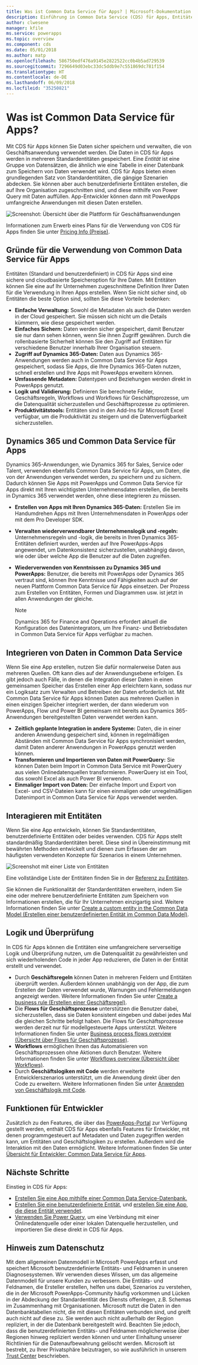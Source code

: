 ```yaml
---
title: Was ist Common Data Service für Apps? | Microsoft-Dokumentation
description: Einführung in Common Data Service (CDS) für Apps, Entitäten und serverseitige Logik
author: clwesene
manager: kfile
ms.service: powerapps
ms.topic: overview
ms.component: cds
ms.date: 05/01/2018
ms.author: matp
ms.openlocfilehash: 586750edf476a9145e2822522cc0b4b5ad729539
ms.sourcegitcommit: 7296649d03ebc33dc5ddb9e7c551869dc781f154
ms.translationtype: HT
ms.contentlocale: de-DE
ms.lasthandoff: 06/09/2018
ms.locfileid: "35250821"
---
```

# <a name="what-is-common-data-service-for-apps"></a>Was ist Common Data Service für Apps?
Mit CDS für Apps können Sie Daten sicher speichern und verwalten, die von Geschäftsanwendung verwendet werden. Die Daten in CDS für Apps werden in mehreren Standardentitäten gespeichert. Eine *Entität* ist eine Gruppe von Datensätzen, die ähnlich wie eine Tabelle in einer Datenbank zum Speichern von Daten verwendet wird. CDS für Apps bieten einen grundlegenden Satz von Standardentitäten, die gängige Szenarien abdecken. Sie können aber auch benutzerdefinierte Entitäten erstellen, die auf Ihre Organisation zugeschnitten sind, und diese mithilfe von Power Query mit Daten auffüllen. App-Entwickler können dann mit PowerApps umfangreiche Anwendungen mit diesen Daten erstellen.

![Screenshot: Übersicht über die Plattform für Geschäftsanwendungen](./media/data-platform-cds-intro/platform.png "Plattformübersicht")

Informationen zum Erwerb eines Plans für die Verwendung von CDS für Apps finden Sie unter [Pricing Info (Preise)](../../administrator/pricing-billing-skus.md).

## <a name="why-use-common-data-service-for-apps"></a>Gründe für die Verwendung von Common Data Service für Apps
Entitäten (Standard und benutzerdefiniert) in CDS für Apps sind eine sichere und cloudbasierte Speicheroption für Ihre Daten. Mit Entitäten können Sie eine auf Ihr Unternehmen zugeschnittene Definition Ihrer Daten für die Verwendung in Ihren Apps erstellen. Wenn Sie nicht sicher sind, ob Entitäten die beste Option sind, sollten Sie diese Vorteile bedenken:

* **Einfache Verwaltung:** Sowohl die Metadaten als auch die Daten werden in der Cloud gespeichert. Sie müssen sich nicht um die Details kümmern, wie diese gespeichert werden.
* **Einfaches Sichern:** Daten werden sicher gespeichert, damit Benutzer sie nur dann sehen können, wenn Sie ihnen Zugriff gewähren. Durch die rollenbasierte Sicherheit können Sie den Zugriff auf Entitäten für verschiedene Benutzer innerhalb Ihrer Organisation steuern.
* **Zugriff auf Dynamics 365-Daten:** Daten aus Dynamics 365-Anwendungen werden auch in Common Data Service für Apps gespeichert, sodass Sie Apps, die Ihre Dynamics 365-Daten nutzen, schnell erstellen und Ihre Apps mit PowerApps erweitern können.
* **Umfassende Metadaten:** Datentypen und Beziehungen werden direkt in PowerApps genutzt.
* **Logik und Validierung:** Definieren Sie berechnete Felder, Geschäftsregeln, Workflows und Workflows für Geschäftsprozesse, um die Datenqualität sicherzustellen und Geschäftsprozesse zu optimieren.
* **Produktivitätstools:** Entitäten sind in den Add-Ins für Microsoft Excel verfügbar, um die Produktivität zu steigern und die Datenverfügbarkeit sicherzustellen.

## <a name="dynamics-365-and-the-common-data-service-for-apps"></a>Dynamics 365 und Common Data Service für Apps

Dynamics 365-Anwendungen, wie Dynamics 365 for Sales, Service oder Talent, verwenden ebenfalls Common Data Service für Apps, um Daten, die von der Anwendungen verwendet werden, zu speichern und zu sichern. Dadurch können Sie Apps mit PowerApps und Common Data Service für Apps direkt mit Ihren wichtigsten Unternehmensdaten erstellen, die bereits in Dynamics 365 verwendet werden, ohne diese integrieren zu müssen.

* **Erstellen von Apps mit Ihren Dynamics 365-Daten:** Erstellen Sie im Handumdrehen Apps mit Ihren Unternehmensdaten in PowerApps oder mit dem Pro Developer SDK.
* **Verwalten wiederverwendbarer Unternehmenslogik und -regeln:** Unternehmensregeln und -logik, die bereits in Ihren Dynamics 365-Entitäten definiert wurden, werden auf Ihre PowerApps-Apps angewendet, um Datenkonsistenz sicherzustellen, unabhängig davon, wie oder über welche App die Benutzer auf die Daten zugreifen.
* **Wiederverwenden von Kenntnissen zu Dynamics 365 und PowerApps:** Benutzer, die bereits mit PowerApps oder Dynamics 365 vertraut sind, können Ihre Kenntnisse und Fähigkeiten auch auf der neuen Plattform Common Data Service für Apps einsetzen. Der Prozess zum Erstellen von Entitäten, Formen und Diagrammen usw. ist jetzt in allen Anwendungen der gleiche.

    > [!NOTE]
    > Dynamics 365 for Finance and Operations erfordert aktuell die Konfiguration des Datenintegrators, um Ihre Finanz- und Betriebsdaten in Common Data Service für Apps verfügbar zu machen.

## <a name="integrating-data-into-the-common-data-service"></a>Integrieren von Daten in Common Data Service

Wenn Sie eine App erstellen, nutzen Sie dafür normalerweise Daten aus mehreren Quellen. Oft kann dies auf der Anwendungsebene erfolgen. Es gibt jedoch auch Fälle, in denen die Integration dieser Daten in einen gemeinsamen Speicher das Erstellen einer App erleichtern kann, sodass nur ein Logiksatz zum Verwalten und Betreiben der Daten erforderlich ist. Mit Common Data Service für Apps können Daten aus mehreren Quellen in einen einzigen Speicher integriert werden, der dann wiederum von PowerApps, Flow und Power BI gemeinsam mit bereits aus Dynamics 365-Anwendungen bereitgestellten Daten verwendet werden kann.

* **Zeitlich geplante Integration in andere Systeme:** Daten, die in einer anderen Anwendung gespeichert sind, können in regelmäßigen Abständen mit Common Data Service für Apps synchronisiert werden, damit Daten anderer Anwendungen in PowerApps genutzt werden können.
* **Transformieren und Importieren von Daten mit PowerQuery:** Sie können Daten beim Import in Common Data Service mit PowerQuery aus vielen Onlinedatenquellen transformieren. PowerQuery ist ein Tool, das sowohl Excel als auch Power BI verwenden.
* **Einmaliger Import von Daten:** Der einfache Import und Export von Excel- und CSV-Dateien kann für einen einmaligen oder unregelmäßigen Datenimport in Common Data Service für Apps verwendet werden.


## <a name="interacting-with-entities"></a>Interagieren mit Entitäten
Wenn Sie eine App entwickeln, können Sie Standardentitäten, benutzerdefinierte Entitäten oder beides verwenden. CDS für Apps stellt standardmäßig Standardentitäten bereit. Diese sind in Übereinstimmung mit bewährten Methoden entwickelt und dienen zum Erfassen der am häufigsten verwendeten Konzepte für Szenarios in einem Unternehmen.

![Screenshot mit einer Liste von Entitäten](./media/data-platform-cds-intro/entitylist.png "Entitätsliste")

Eine vollständige Liste der Entitäten finden Sie in der [Referenz zu Entitäten](https://docs.microsoft.com/powerapps/developer/common-data-service/reference/about-entity-reference).

Sie können die Funktionalität der Standardentitäten erweitern, indem Sie eine oder mehrere benutzerdefinierte Entitäten zum Speichern von Informationen erstellen, die für Ihr Unternehmen einzigartig sind. Weitere Informationen finden Sie unter [Create a custom entity in the Common Data Model (Erstellen einer benutzerdefinierten Entität im Common Data Model)](create-custom-entity.md).

## <a name="logic-and-validation"></a>Logik und Überprüfung
In CDS für Apps können die Entitäten eine umfangreichere serverseitige Logik und Überprüfung nutzen, um die Datenqualität zu gewährleisten und sich wiederholenden Code in jeder App reduzieren, die Daten in der Entität erstellt und verwendet.

* Durch **Geschäftsregeln** können Daten in mehreren Feldern und Entitäten überprüft werden. Außerdem können unabhängig von der App, die zum Erstellen der Daten verwendet wurde, Warnungen und Fehlermeldungen angezeigt werden. Weitere Informationen finden Sie unter [Create a business rule (Erstellen einer Geschäftsregel)](./data-platform-create-business-rule.md).
* Die **Flows für Geschäftsprozesse** unterstützen die Benutzer dabei, sicherzustellen, dass sie Daten konsistent eingeben und dabei jedes Mal die gleichen Schritte befolgt haben. Die Flows für Geschäftsprozesse werden derzeit nur für modellgesteuerte Apps unterstützt. Weitere Informationen finden Sie unter [Business process flows overview (Übersicht über Flows für Geschäftsprozesse)](/dynamics365/customer-engagement/customize/business-process-flows-overview).
* **Workflows** ermöglichen Ihnen das Automatisieren von Geschäftsprozessen ohne Aktionen durch Benutzer. Weitere Informationen finden Sie unter [Workflows overview (Übersicht über Workflows)](/dynamics365/customer-engagement/customize/workflow-processes).
* Durch **Geschäftslogiken mit Code** werden erweiterte Entwicklerszenarios unterstützt, um die Anwendung direkt über den Code zu erweitern. Weitere Informationen finden Sie unter [Anwenden von Geschäftslogik mit Code](../../developer/common-data-service/apply-business-logic-with-code.md).

## <a name="developer-capabilities"></a>Funktionen für Entwickler
Zusätzlich zu den Features, die über das [PowerApps-Portal](https://web.powerapps.com) zur Verfügung gestellt werden, enthält CDS für Apps ebenfalls Features für Entwickler, mit denen programmgesteuert auf Metadaten und Daten zugegriffen werden kann, um Entitäten und Geschäftslogiken zu erstellen. Außerdem wird die Interaktion mit den Daten ermöglicht. Weitere Informationen finden Sie unter [Übersicht für Entwickler: Common Data Service für Apps](../../developer/common-data-service/overview.md).

## <a name="next-steps"></a>Nächste Schritte
Einstieg in CDS für Apps:
* [Erstellen Sie eine App mithilfe einer Common Data Service-Datenbank.](../canvas-apps/data-platform-create-app-scratch.md)
* [Erstellen Sie eine benutzerdefinierte Entität](create-custom-entity.md), und [erstellen Sie eine App, die diese Entität verwendet](../canvas-apps/data-platform-create-app.md).
* [Verwenden Sie Power Query](./data-platform-cds-newentity-pq.md), um eine Verbindung mit einer Onlinedatenquelle oder einer lokalen Datenquelle herzustellen, und importieren Sie diese direkt in CDS für Apps.

## <a name="privacy-notice"></a>Hinweis zum Datenschutz
Mit dem allgemeinen Datenmodell in Microsoft PowerApps erfasst und speichert Microsoft benutzerdefinierte Entitäts- und Feldnamen in unseren Diagnosesystemen. Wir verwenden dieses Wissen, um das allgemeine Datenmodell für unsere Kunden zu verbessern. Die Entitäts- und Feldnamen, die Ersteller erstellen, helfen uns dabei, Szenarios zu verstehen, die in der Microsoft PowerApps-Community häufig vorkommen und Lücken in der Abdeckung der Standardentität des Diensts offenlegen, z.B. Schemas im Zusammenhang mit Organisationen. Microsoft nutzt die Daten in den Datenbanktabellen nicht, die mit diesen Entitäten verbunden sind, und greift auch nicht auf diese zu. Sie werden auch nicht außerhalb der Region repliziert, in der die Datenbank bereitgestellt wird. Beachten Sie jedoch, dass die benutzerdefinierten Entitäts- und Feldnamen möglicherweise über Regionen hinweg repliziert werden können und unter Einhaltung unserer Richtlinien für die Datenaufbewahrung gelöscht werden. Microsoft ist bestrebt, zu Ihrer Privatsphäre beizutragen, so wie ausführlich in unserem [Trust Center](https://www.microsoft.com/trustcenter/Privacy/default.aspx) beschrieben.
